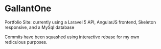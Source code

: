 # GallantOne
Portfolio Site: currently using a Laravel 5 API, AngularJS frontend, Skeleton responsive, and a MySql database

Commits have been squashed using interactive rebase for my own rediculous purposes.
